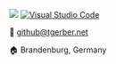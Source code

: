 ![](https://img.shields.io/badge/PHP-777BB4?style=flat&logo=php&logoColor=white) [![Visual Studio Code](https://img.shields.io/badge/--007ACC?logo=visual%20studio%20code&logoColor=ffffff)](https://code.visualstudio.com/)


📧 github@tgerber.net

🏠 Brandenburg, Germany


